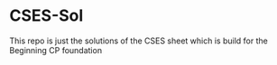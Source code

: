 # CSES-Sol
This repo is just the solutions of the CSES sheet which is build for the Beginning CP foundation
